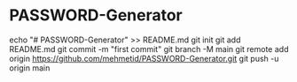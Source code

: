 # PASSWORD-Generator
echo "# PASSWORD-Generator" >> README.md
git init
git add README.md
git commit -m "first commit"
git branch -M main
git remote add origin https://github.com/mehmetid/PASSWORD-Generator.git
git push -u origin main
